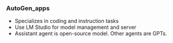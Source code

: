 ### AutoGen_apps

- Specializes in coding and instruction tasks
- Use LM Studio for model management and server
- Assistant agent is open-source model. Other agents are GPTs. 

